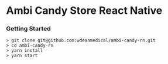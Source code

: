 # Ambi Candy Store React Native

### Getting Started

```
> git clone git@github.com:wdeanmedical/ambi-candy-rn.git
> cd ambi-candy-rn
> yarn install
> yarn start
```
